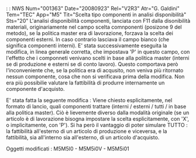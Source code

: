  :  : NWS Num="001363" Date="20080923" Rel="V2R3" Atr="G. Galdini" Tem="TEC" App="M5" Tit="Scelta tipo componenti in analisi disponibilità" Sts="20"
L'analisi disponibilità componenti, lanciata con F11 dalla disonibilità materiali, originariamente
nel campo scelta comnponenti (posizone 9 del metodo), se la politica master era di lavorazione, forzava la scelta dei componenti esterni. In caso contrario lasciava il campo bianco (che significa componenti interni).
E' stata successivamente eseguita la modifica, in linea generale corretta, che impostava 'P' in questo campo, con l'effetto che i componneti venivano scelti in base alla politica master (interni se di produzione e esterni se di conto lavoro).
Questo comportava però l'inconveniente che, se la politica era di acqusito, non veniva più ritornato nessun componente, cosa che non si verificava prima della modifica.
Non era più possibilie valutare la fattibilità di produrre internamente un componente d'acquisto.

E' stata fatta la seguente modifica : 
Viene chiesto esplicitamente, nel formato di lancio, quali componenti trattare (interni / esterni / tutti / in base alla politica master).
Ciò è lievemente diverso dalla modalità originale (se un articolo è di lavorazione bisogna impostare la scelta esplicitamente, con 'X', o implicitamente, con 'P').
Si ha però il vantaggio di poter simulare TUTTO :  la fattibilità all'esterno di un articolo di produzione e viceversa, e la fattibilità, sia all'interno sia all'esterno, di un articolo d'acquisto.

Oggetti modificati : 
M5M5I0 - M5M5i0V - M5M5i01
